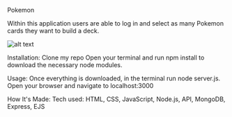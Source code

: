 Pokemon

Within this application users are able to log in and select as many Pokemon cards they want to build a deck.

![alt text](public/img/read.png)

Installation:
Clone my repo
Open your terminal and run npm install to download the necessary node modules.

Usage:
Once everything is downloaded, in the terminal run node server.js.
Open your browser and navigate to localhost:3000

How It's Made:
Tech used: HTML, CSS, JavaScript, Node.js, API, MongoDB, Express, EJS
